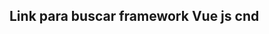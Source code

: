 ## Link para buscar framework Vue js cnd

<script src="https://cdn.jsdelivr.net/npm/vue@2/dist/vue.js"></script>
            
